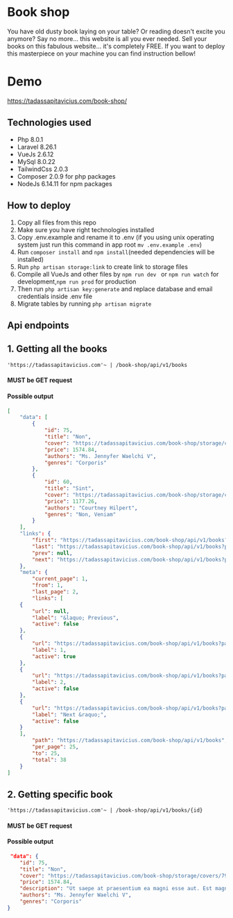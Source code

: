 # Book shop

You have old dusty book laying on your table? Or reading doesn't excite you anymore?
Say no more... this website is all you ever needed.
Sell your books on this fabulous website... it's completely FREE.
If you want to deploy this masterpiece on your machine you can find instruction bellow!


# Demo
https://tadassapitavicius.com/book-shop/

## Technologies used


- Php 8.0.1
- Laravel 8.26.1
- VueJs 2.6.12
- MySql 8.0.22
- TailwindCss 2.0.3
- Composer 2.0.9 for php packages
- NodeJs 6.14.11 for npm packages

## How to deploy

1. Copy all files from this repo
1. Make sure you have right technologies installed
1. Copy .env.example and rename it to .env (if you using unix operating system just run this command in app root `mv .env.example .env`)
1. Run `composer install` and `npm install`(needed dependencies will be installed)
1. Run `php artisan storage:link` to create link to storage files
1. Compile all VueJs and other files by `npm run dev ` or `npm run watch` for development,`npm run prod` for production
1. Then run `php artisan key:generate` and replace database and email credentials inside .env file
1. Migrate tables by running `php artisan migrate`

## Api endpoints

## 1. Getting all the books
```
'https://tadassapitavicius.com'~ | /book-shop/api/v1/books
```
#### __MUST__ be GET request

#### Possible output
```json
[
    "data": [
        {
            "id": 75,
            "title": "Non",
            "cover": "https://tadassapitavicius.com/book-shop/storage/covers/7912b0cce0bdf418683188bb52a7fb32.png",
            "price": 1574.84,
            "authors": "Ms. Jennyfer Waelchi V",
            "genres": "Corporis"
        },
        {
            "id": 60,
            "title": "Sint",
            "cover": "https://tadassapitavicius.com/book-shop/storage/covers/66053dd0c5bb4190bbc3be90184b06a2.png",
            "price": 1177.26,
            "authors": "Courtney Hilpert",
            "genres": "Non, Veniam"
        }
    ],
    "links": {
        "first": "https://tadassapitavicius.com/book-shop/api/v1/books?page=1",
        "last": "https://tadassapitavicius.com/book-shop/api/v1/books?page=2",
        "prev": null,
        "next": "https://tadassapitavicius.com/book-shop/api/v1/books?page=2"
    },
    "meta": {
        "current_page": 1,
        "from": 1,
        "last_page": 2,
        "links": [
    {
        "url": null,
        "label": "&laquo; Previous",
        "active": false
    },
    {
        "url": "https://tadassapitavicius.com/book-shop/api/v1/books?page=1",
        "label": 1,
        "active": true
    },
    {
        "url": "https://tadassapitavicius.com/book-shop/api/v1/books?page=2",
        "label": 2,
        "active": false
    },
    {
        "url": "https://tadassapitavicius.com/book-shop/api/v1/books?page=2",
        "label": "Next &raquo;",
        "active": false
    }
    ],
        "path": "https://tadassapitavicius.com/book-shop/api/v1/books",
        "per_page": 25,
        "to": 25,
        "total": 38
    }
]
```

## 2. Getting specific book
```
'https://tadassapitavicius.com'~ | /book-shop/api/v1/books/{id}
```
#### __MUST__ be GET request

#### Possible output
```json
 "data": {
    "id": 75,
    "title": "Non",
    "cover": "https://tadassapitavicius.com/book-shop/storage/covers/7912b0cce0bdf418683188bb52a7fb32.png",
    "price": 1574.84,
    "description": "Ut saepe at praesentium ea magni esse aut. Est magni sit dolor dignissimos blanditiis ipsum. Qui sunt qui corrupti quos voluptatum perferendis.",
    "authors": "Ms. Jennyfer Waelchi V",
    "genres": "Corporis"
}
```
